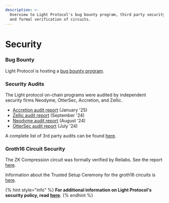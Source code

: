 ```yaml
---
description: >-
  Overview to Light Protocol's bug bounty program, third party security audits,
  and formal verification of circuits.
---
```


# Security

### Bug Bounty

Light Protocol is hosting a [bug bounty program](https://immunefi.com/bug-bounty/light-protocol/information/).

### Security Audits

The Light protocol on-chain programs were audited by independent security firms Neodyme, OtterSec, Accretion, and Zellic.

* [Accretion audit report](https://github.com/Lightprotocol/light-protocol/blob/main/audits/accretion_v1_update_audit.pdf) (January '25)
* [Zellic audit report](https://github.com/Lightprotocol/light-protocol/blob/main/audits/zellic_v1_audit.pdf) (September '24)
* [Neodyme audit report](https://github.com/Lightprotocol/light-protocol/blob/main/audits/neodyme_v1_audit.pdf) (August '24)&#x20;
* [OtterSec audit report](https://github.com/Lightprotocol/light-protocol/blob/main/audits/ottersec_v1_audit.pdf) (July '24)

A complete list of 3rd party audits can be found [here](https://github.com/Lightprotocol/light-protocol/tree/main/audits).

### Groth16 Circuit Security

The ZK Compression circuit was formally verified by Reilabs. See the report [here](https://github.com/Lightprotocol/light-protocol/blob/main/audits/reilabs_circuits_formal_verification_report.pdf).

Information about the Trusted Setup Ceremony for the groth16 circuits is [here](https://github.com/Lightprotocol/gnark-mt-setup/blob/main/README.md).

{% hint style="info" %}
**For additional information on Light Protocol's security policy, read** [**here**](https://github.com/Lightprotocol/light-protocol/blob/main/SECURITY.md)**.**&#x20;
{% endhint %}
